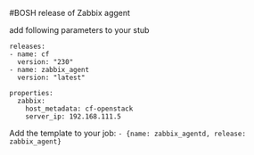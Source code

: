 #BOSH release of Zabbix aggent

add following parameters to your stub
```
releases:
- name: cf
  version: "230"
- name: zabbix_agent
  version: "latest"
```

```
properties:
  zabbix:
    host_metadata: cf-openstack
    server_ip: 192.168.111.5
```

Add the template to your job:
```- {name: zabbix_agentd, release: zabbix_agent}```

